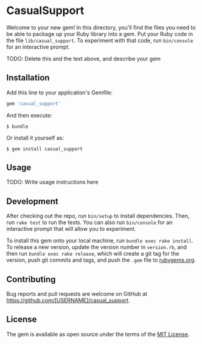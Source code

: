 # CasualSupport

Welcome to your new gem! In this directory, you'll find the files you need to be able to package up your Ruby library into a gem. Put your Ruby code in the file `lib/casual_support`. To experiment with that code, run `bin/console` for an interactive prompt.

TODO: Delete this and the text above, and describe your gem

## Installation

Add this line to your application's Gemfile:

```ruby
gem 'casual_support'
```

And then execute:

    $ bundle

Or install it yourself as:

    $ gem install casual_support

## Usage

TODO: Write usage instructions here

## Development

After checking out the repo, run `bin/setup` to install dependencies. Then, run `rake test` to run the tests. You can also run `bin/console` for an interactive prompt that will allow you to experiment.

To install this gem onto your local machine, run `bundle exec rake install`. To release a new version, update the version number in `version.rb`, and then run `bundle exec rake release`, which will create a git tag for the version, push git commits and tags, and push the `.gem` file to [rubygems.org](https://rubygems.org).

## Contributing

Bug reports and pull requests are welcome on GitHub at https://github.com/[USERNAME]/casual_support.


## License

The gem is available as open source under the terms of the [MIT License](http://opensource.org/licenses/MIT).

